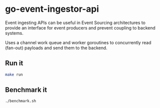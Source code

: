 # go-event-ingestor-api

Event ingesting APIs can be useful in Event Sourcing architectures to provide an interface for event producers and prevent coupling to backend systems.

Uses a channel work queue and worker goroutines to concurrently read (fan-out) payloads and send them to the backend.

## Run it
``` bash
make run
```

## Benchmark it

``` bash
./benchmark.sh
```
